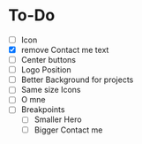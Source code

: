 # To-Do
- [ ] Icon
- [X] remove Contact me text
- [ ] Center buttons
- [ ] Logo Position
- [ ] Better Background for projects
- [ ] Same size Icons
- [ ] O mne
- [ ] Breakpoints
    - [ ] Smaller Hero
    - [ ] Bigger Contact me